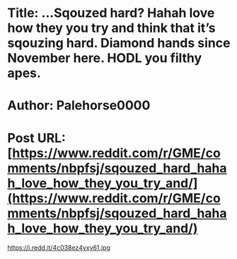 # Title: ...Sqouzed hard? Hahah love how they you try and think that it’s sqouzing hard. Diamond hands since November here. HODL you filthy apes.
# Author: Palehorse0000
# Post URL: [https://www.reddit.com/r/GME/comments/nbpfsj/sqouzed_hard_hahah_love_how_they_you_try_and/](https://www.reddit.com/r/GME/comments/nbpfsj/sqouzed_hard_hahah_love_how_they_you_try_and/)


https://i.redd.it/4c038ez4yxy61.jpg